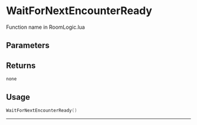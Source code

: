 # WaitForNextEncounterReady
Function name in RoomLogic.lua
## Parameters

## Returns
`none`
## Usage
```lua
WaitForNextEncounterReady()
```
---
